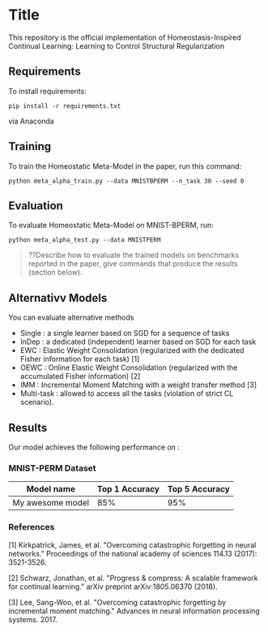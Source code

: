 

# Title

This repository is the official implementation of Homeostasis-Inspired Continual Learning: Learning to Control Structural Regularization


## Requirements

To install requirements:

```setup
pip install -r requirements.txt
```

via Anaconda

## Training

To train the Homeostatic Meta-Model in the paper, run this command:

```train
python meta_alpha_train.py --data MNISTBPERM --n_task 30 --seed 0
```


## Evaluation

To evaluate Homeostatic Meta-Model on MNIST-BPERM, run:

```eval
python meta_alpha_test.py --data MNISTPERM
```

> ??Describe how to evaluate the trained models on benchmarks reported in the paper, give commands that produce the results (section below).

## Alternativv Models

You can evaluate alternative methods


- Single : a single learner based on SGD for a sequence of tasks
- InDep : a dedicated (independent) learner based on SGD for each task
- EWC : Elastic Weight Consolidation (regularized with the dedicated Fisher information for each task) [1]
- OEWC : Online Elastic Weight Consolidation (regularized with the accumulated Fisher information) [2]
- IMM  : Incremental Moment Matching with a weight transfer method [3]
- Multi-task : allowed to access all the tasks (violation of strict CL scenario).

## Results

Our model achieves the following performance on :

### MNIST-PERM Dataset

| Model name         | Top 1 Accuracy  | Top 5 Accuracy |
| ------------------ |---------------- | -------------- |
| My awesome model   |     85%         |      95%       |


### References

[1] Kirkpatrick, James, et al. "Overcoming catastrophic forgetting in neural networks." Proceedings of the national academy of sciences 114.13 (2017): 3521-3526.

[2] Schwarz, Jonathan, et al. "Progress & compress: A scalable framework for continual learning." arXiv preprint arXiv:1805.06370 (2018).

[3] Lee, Sang-Woo, et al. "Overcoming catastrophic forgetting by incremental moment matching." Advances in neural information processing systems. 2017.
